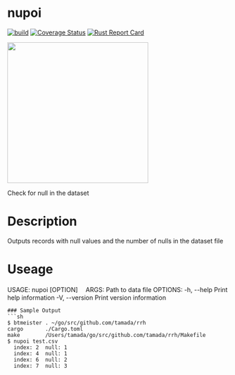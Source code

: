 # nupoi

[![build](https://github.com/dangishokouta/nupoi/actions/workflows/build.yml/badge.svg)](https://github.com/dangishokouta/nupoi/actions/workflows/build.yaml)
[![Coverage Status](https://coveralls.io/repos/github/dangishokouta/nupoi/badge.svg)](https://coveralls.io/github/dangishokouta/nupoi)
[![Rust Report Card](https://rust-reportcard.xuri.me/badge/github.com/dangishokouta/nupoi)](https://rust-reportcard.xuri.me/report/github.com/dangishokouta/nupoi)

<img src="https://user-images.githubusercontent.com/90143019/165062158-0bee35a4-c7b8-4797-8568-5b3570137c4f.png" width="320px">

Check for null in the dataset

# Description
Outputs records with null values and the number of nulls in the dataset file

# Useage
USAGE:
    nupoi [OPTION]　<File>
ARGS:
  <File> Path to data file
OPTIONS:
    -h, --help                       Print help information
    -V, --version                    Print version information
```
### Sample Output
```sh
$ btmeister . ~/go/src/github.com/tamada/rrh
cargo       ./Cargo.toml
make        /Users/tamada/go/src/github.com/tamada/rrh/Makefile
$ nupoi test.csv
  index: 2  null: 1
  index: 4  null: 1
  index: 6  null: 2
  index: 7  null: 3

```
